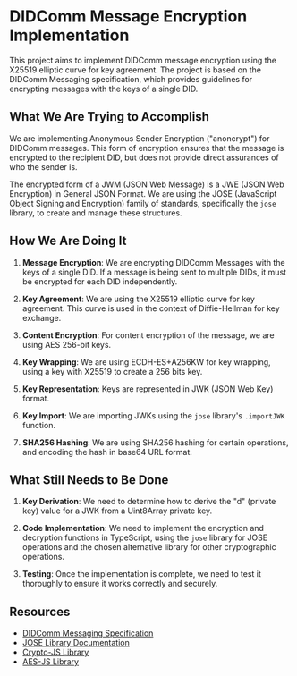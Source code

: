 # DIDComm Message Encryption Implementation

This project aims to implement DIDComm message encryption using the X25519 elliptic curve for key agreement. The project is based on the DIDComm Messaging specification, which provides guidelines for encrypting messages with the keys of a single DID.

## What We Are Trying to Accomplish

We are implementing Anonymous Sender Encryption ("anoncrypt") for DIDComm messages. This form of encryption ensures that the message is encrypted to the recipient DID, but does not provide direct assurances of who the sender is. 

The encrypted form of a JWM (JSON Web Message) is a JWE (JSON Web Encryption) in General JSON Format. We are using the JOSE (JavaScript Object Signing and Encryption) family of standards, specifically the `jose` library, to create and manage these structures.

## How We Are Doing It

1. **Message Encryption**: We are encrypting DIDComm Messages with the keys of a single DID. If a message is being sent to multiple DIDs, it must be encrypted for each DID independently.

2. **Key Agreement**: We are using the X25519 elliptic curve for key agreement. This curve is used in the context of Diffie-Hellman for key exchange.

3. **Content Encryption**: For content encryption of the message, we are using AES 256-bit keys.

4. **Key Wrapping**: We are using ECDH-ES+A256KW for key wrapping, using a key with X25519 to create a 256 bits key.

5. **Key Representation**: Keys are represented in JWK (JSON Web Key) format. 

6. **Key Import**: We are importing JWKs using the `jose` library's `.importJWK` function.

7. **SHA256 Hashing**: We are using SHA256 hashing for certain operations, and encoding the hash in base64 URL format.

## What Still Needs to Be Done

1. **Key Derivation**: We need to determine how to derive the "d" (private key) value for a JWK from a Uint8Array private key.

2. **Code Implementation**: We need to implement the encryption and decryption functions in TypeScript, using the `jose` library for JOSE operations and the chosen alternative library for other cryptographic operations.

3. **Testing**: Once the implementation is complete, we need to test it thoroughly to ensure it works correctly and securely.

## Resources

- [DIDComm Messaging Specification](https://identity.foundation/didcomm-messaging/spec/)
- [JOSE Library Documentation](https://github.com/panva/jose/blob/main/docs/classes/jwt_encrypt.EncryptJWT.md)
- [Crypto-JS Library](https://github.com/brix/crypto-js)
- [AES-JS Library](https://www.npmjs.com/package/aes-js)
